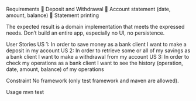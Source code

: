 Requirements
 Deposit and Withdrawal
 Account statement (date, amount, balance)
 Statement printing

The expected result is a domain implementation that meets the expressed needs.
Don’t build an entire app, especially no UI, no persistence.

User Stories
US 1:
In order to save money as a bank client I want to make a deposit in my account
US 2:
In order to retrieve some or all of my savings as a bank client I want to make a
withdrawal from my account
US 3:
In order to check my operations as a bank client I want to see the history
(operation, date, amount, balance) of my operations

Constraint
No framework (only test framework and maven are allowed).

Usage
mvn test
